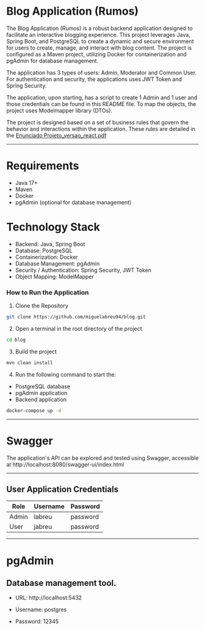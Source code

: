 # Blog Application (Rumos)

The Blog Application (Rumos) is a robust backend application designed to facilitate an interactive blogging experience. This project leverages Java, Spring Boot, and PostgreSQL to create a dynamic and secure environment for users to create, manage, and interact with blog content. The project is configured as a Maven project, utilizing Docker for containerization and pgAdmin for database management.

The application has 3 types of users: Admin, Moderator and Common User. For authentication and security, the applications uses JWT Token and Spring Security. 

The application, upon starting, has a script to create 1 Admin and 1 user and those credentials can be found in this README file.
To map the objects, the project uses Modelmapper library (DTOs).

The project is designed based on a set of business rules that govern the behavior and interactions within the application. These rules are detailed in the  [Enunciado Projeto_versao_react.pdf](https://github.com/miguelabreu94/blog/files/14890934/Enunciado.Projeto_versao_react.pdf)

---

# Requirements

- Java 17+
- Maven
- Docker
- pgAdmin (optional for database management)

# Technology Stack
- Backend: Java, Spring Boot
- Database: PostgreSQL
- Containerization: Docker
- Database Management: pgAdmin
- Security / Authentication: Spring Security, JWT Token
- Object Mapping: ModelMapper

### How to Run the Application

1. Clone the Repository

```bash
git clone https://github.com/miguelabreu94/blog.git
```

2. Open a terminal in the root directory of the project.

```bash
cd blog
```

3. Build the project
```bash
mvn clean install
```

4. Run the following command to start the: 
- PostgreSQL database
- pgAdmin application
- Backend application

```bash
docker-compose up -d
```

---

# Swagger

The application's API can be explored and tested using Swagger, accessible at http://localhost:8080/swagger-ui/index.html

---

## User Application Credentials

| Role  | Username        | Password  |
|-------|-----------------|-----------|
| Admin | labreu          | password  |
| User  | jabreu          | password  |

---

# pgAdmin

## Database management tool.

- URL: http://localhost:5432

- Username: postgres

- Password: 12345


